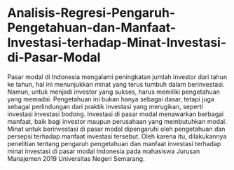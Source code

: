 # Analisis-Regresi-Pengaruh-Pengetahuan-dan-Manfaat-Investasi-terhadap-Minat-Investasi-di-Pasar-Modal
Pasar modal di Indonesia mengalami peningkatan jumlah investor dari tahun ke tahun, hal ini menunjukkan minat yang terus tumbuh dalam berinvestasi. Namun, untuk menjadi investor yang sukses, harus memiliki pengetahuan yang memadai. Pengetahuan ini bukan hanya sebagai dasar, tetapi juga sebagai perlindungan dari praktik investasi yang merugikan, seperti investasi investasi bodong. Investasi di pasar modal menawarkan berbagai manfaat, baik bagi investor maupun perusahaan yang membutuhkan modal. Minat untuk berinvestasi di pasar modal dipengaruhi oleh pengetahuan dan persepsi terhadap manfaat investasi tersebut. Oleh karena itu, dilakukannya penelitian tentang pengaruh pengetahuan dan manfaat investasi terhadap minat investasi di pasar modal Indonesia pada mahasiswa Jurusan Manajemen 2019 Universitas Negeri Semarang.
